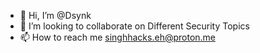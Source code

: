 - 👋 Hi, I’m @Dsynk
- 💞️ I’m looking to collaborate on Different Security Topics
- 📫 How to reach me singhhacks.eh@proton.me

<!---
SinghHacks/SinghHacks is a ✨ special ✨ repository because its `README.md` (this file) appears on your GitHub profile.
You can click the Preview link to take a look at your changes.
--->
